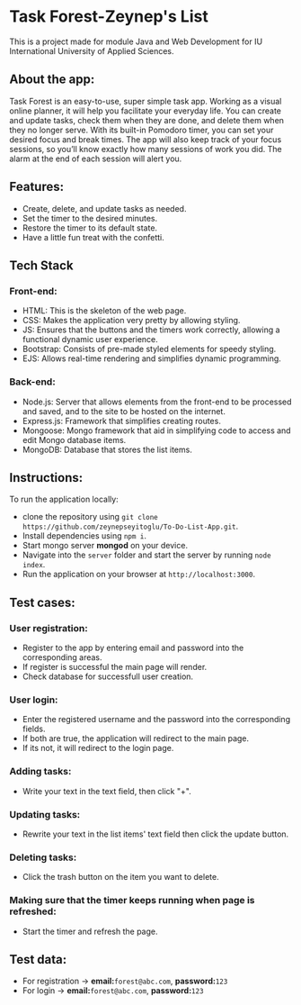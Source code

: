 # Task Forest-Zeynep's List
This is a project made for module Java and Web Development for IU International University of Applied Sciences.
## About the app:
Task Forest is an easy-to-use, super simple task app.
Working as a visual online planner, it will help you facilitate your everyday life. You can create and update tasks, check them when they are done, and delete them when they no longer serve. 
With its built-in Pomodoro timer, you can set your desired focus and break times. The app will also keep track of your focus sessions, so you’ll know exactly how many sessions of work you did. The alarm at the end of each session will alert you.
## Features:
- Create, delete, and update tasks as needed.
- Set the timer to the desired minutes.
- Restore the timer to its default state.
- Have a little fun treat with the confetti.
## Tech Stack
### Front-end:
- HTML: This is the skeleton of the web page.
- CSS: Makes the application very pretty by allowing styling.
- JS: Ensures that the buttons and the timers work correctly, allowing a functional dynamic user experience.
- Bootstrap: Consists of pre-made styled elements for speedy styling.
- EJS: Allows real-time rendering and simplifies dynamic programming.
### Back-end:
- Node.js: Server that allows elements from the front-end to be processed and saved, and to the site to be hosted on the internet.
- Express.js: Framework that simplifies creating routes.
- Mongoose: Mongo framework that aid in simplifying code to access and edit Mongo database items.
- MongoDB: Database that stores the list items.
## Instructions:
To run the application locally:
- clone the repository using `git clone https://github.com/zeynepseyitoglu/To-Do-List-App.git`.
- Install dependencies using `npm i`.
- Start mongo server **mongod** on your device.
- Navigate into the `server` folder and start the server by running `node index`.
- Run the application on your browser at `http://localhost:3000`.
## Test cases:
### User registration:
- Register to the app by entering email and password into the corresponding areas.
- If register is successful the main page will render.
- Check database for successfull user creation.
### User login:
- Enter the registered username and the password into the corresponding fields.
- If both are true, the application will redirect to the main page.
- If its not, it will redirect to the login page.
### Adding tasks:
- Write your text in the text field, then click "+".
### Updating tasks:
- Rewrite your text in the list items' text field then click the update button.
### Deleting tasks:
- Click the trash button on the item you want to delete.
### Making sure that the timer keeps running when page is refreshed:
- Start the timer and refresh the page.
## Test data: 
- For registration -> **email:**`forest@abc.com`, **password:**`123`
- For login -> **email:**`forest@abc.com`, **password:**`123` 
